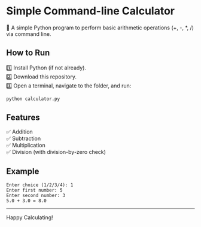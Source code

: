 
# Simple Command-line Calculator

🧮 A simple Python program to perform basic arithmetic operations (+, -, *, /) via command line.

## How to Run
1️⃣ Install Python (if not already).  
2️⃣ Download this repository.  
3️⃣ Open a terminal, navigate to the folder, and run:
```bash
python calculator.py
```

## Features
✅ Addition  
✅ Subtraction  
✅ Multiplication  
✅ Division (with division-by-zero check)

## Example
```
Enter choice (1/2/3/4): 1
Enter first number: 5
Enter second number: 3
5.0 + 3.0 = 8.0
```

---

Happy Calculating!
